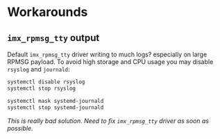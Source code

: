# Workarounds

## `imx_rpmsg_tty` output

Default `imx_rpmsg_tty` driver writing to much logs? especially on large RPMSG payload.
To avoid high storage and CPU usage you may disable `rsyslog` and `journald`:

```bash
systemctl disable rsyslog
systemctl stop rsyslog

systemctl mask systemd-journald
systemctl stop systemd-journald
```
*This is really bad solution. Need to fix `imx_rpmsg_tty` driver as soon as possible.*
